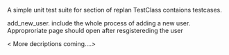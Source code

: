 A simple unit test suite for section of replan
TestClass contaions testcases.

add_new_user.
        include the whole process of adding a new user.  Approproriate page should open after resgistereding the user
        
        
 <  More decriptions coming....>
